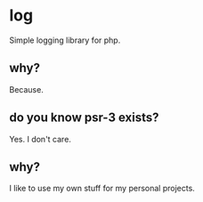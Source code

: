 # log

Simple logging library for php.

## why?

Because.

## do you know psr-3 exists?

Yes. I don't care.

## why?

I like to use my own stuff for my personal projects.
